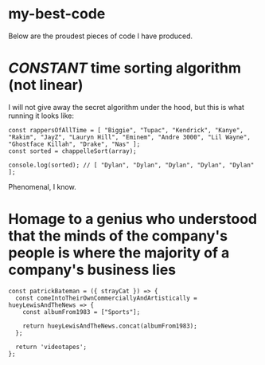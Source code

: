 # my-best-code
Below are the proudest pieces of code I have produced.

# *CONSTANT* time sorting algorithm (not linear)
I will not give away the secret algorithm under the hood, but this is what running it looks like:
```
const rappersOfAllTime = [ "Biggie", "Tupac", "Kendrick", "Kanye", "Rakim", "JayZ", "Lauryn Hill", "Eminem", "Andre 3000", "Lil Wayne", "Ghostface Killah", "Drake", "Nas" ];
const sorted = chappelleSort(array);

console.log(sorted); // [ "Dylan", "Dylan", "Dylan", "Dylan", "Dylan" ];
```
Phenomenal, I know.

# Homage to a genius who understood that the minds of the company's people is where the majority of a company's business lies
```
const patrickBateman = ({ strayCat }) => {
  const comeIntoTheirOwnCommerciallyAndArtistically = hueyLewisAndTheNews => {
    const albumFrom1983 = ["Sports"];

    return hueyLewisAndTheNews.concat(albumFrom1983);
  };

  return 'videotapes';
};
```